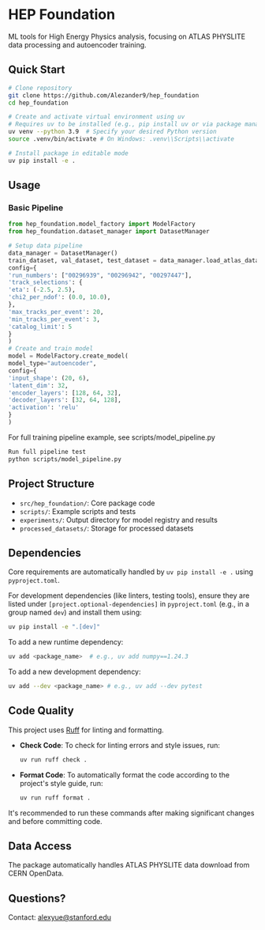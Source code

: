 # HEP Foundation

ML tools for High Energy Physics analysis, focusing on ATLAS PHYSLITE data processing and autoencoder training.

## Quick Start

```bash
# Clone repository
git clone https://github.com/Alezander9/hep_foundation
cd hep_foundation

# Create and activate virtual environment using uv
# Requires uv to be installed (e.g., pip install uv or via package manager)
uv venv --python 3.9  # Specify your desired Python version
source .venv/bin/activate # On Windows: .venv\\Scripts\\activate

# Install package in editable mode
uv pip install -e .
```

## Usage

### Basic Pipeline
```python
from hep_foundation.model_factory import ModelFactory
from hep_foundation.dataset_manager import DatasetManager

# Setup data pipeline
data_manager = DatasetManager()
train_dataset, val_dataset, test_dataset = data_manager.load_atlas_datasets(
config={
'run_numbers': ["00296939", "00296942", "00297447"],
'track_selections': {
'eta': (-2.5, 2.5),
'chi2_per_ndof': (0.0, 10.0),
},
'max_tracks_per_event': 20,
'min_tracks_per_event': 3,
'catalog_limit': 5
}
)
# Create and train model
model = ModelFactory.create_model(
model_type="autoencoder",
config={
'input_shape': (20, 6),
'latent_dim': 32,
'encoder_layers': [128, 64, 32],
'decoder_layers': [32, 64, 128],
'activation': 'relu'
}
)
```
For full training pipeline example, see scripts/model_pipeline.py
```bash
Run full pipeline test
python scripts/model_pipeline.py
```

## Project Structure
- `src/hep_foundation/`: Core package code
- `scripts/`: Example scripts and tests
- `experiments/`: Output directory for model registry and results
- `processed_datasets/`: Storage for processed datasets

## Dependencies
Core requirements are automatically handled by `uv pip install -e .` using `pyproject.toml`.

For development dependencies (like linters, testing tools), ensure they are listed under `[project.optional-dependencies]` in `pyproject.toml` (e.g., in a group named `dev`) and install them using:

```bash
uv pip install -e ".[dev]"
```

To add a new runtime dependency:
```bash
uv add <package_name>  # e.g., uv add numpy==1.24.3
```

To add a new development dependency:
```bash
uv add --dev <package_name> # e.g., uv add --dev pytest
```

## Code Quality

This project uses [Ruff](https://docs.astral.sh/ruff/) for linting and formatting.

- **Check Code**: To check for linting errors and style issues, run:
  ```bash
  uv run ruff check .
  ```
- **Format Code**: To automatically format the code according to the project's style guide, run:
  ```bash
  uv run ruff format .
  ```

It's recommended to run these commands after making significant changes and before committing code.

## Data Access
The package automatically handles ATLAS PHYSLITE data download from CERN OpenData.

## Questions?
Contact: alexyue@stanford.edu